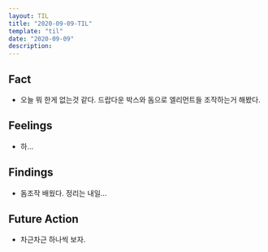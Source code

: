 ```yaml
---
layout: TIL
title: "2020-09-09-TIL"
template: "til"
date: "2020-09-09"
description: 
---
```


## Fact

- 오늘 뭐 한게 없는것 같다. 드랍다운 박스와 돔으로 엘리먼트들 조작하는거 해봤다.

## Feelings

- 하...

## Findings

- 돔조작 배웠다. 정리는 내일...

## Future Action

- 차근차근 하나씩 보자.
